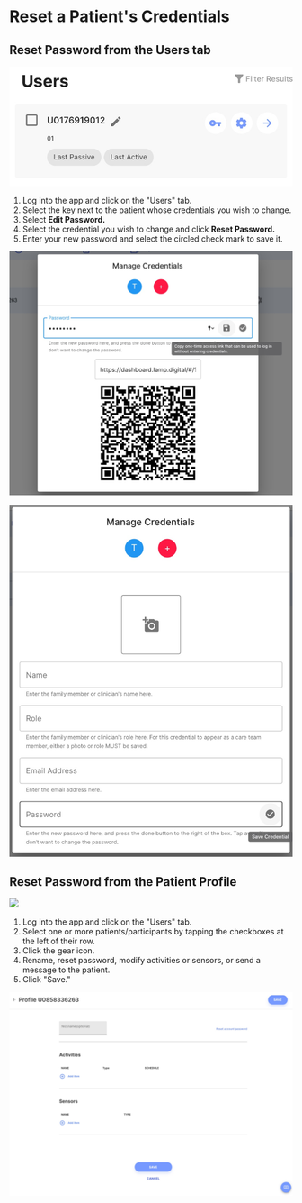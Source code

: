 # Reset a Patient's Credentials

## Reset Password from the Users tab

![](../../06-start_here/assets/edit_password.png)

1. Log into the app and click on the "Users" tab.
2. Select the key next to the patient whose credentials you wish to change.
3. Select **Edit Password.**
4. Select the credential you wish to change and click **Reset Password.**
5. Enter your new password and select the circled check mark to save it.

![](../../06-start_here/assets/share_qr.jpg)

![](../../06-start_here/assets/new_credential.jpg)

## Reset Password from the Patient Profile

![](../../10-consortium/assets/passwordreset.png)

1. Log into the app and click on the "Users" tab.
2. Select one or more patients/participants by tapping the checkboxes at the left of their row. 
3. Click the gear icon.
4. Rename, reset password, modify activities or sensors, or send a message to the patient.
5. Click "Save."

![](../../06-start_here/assets/patient_profile.jpg)
